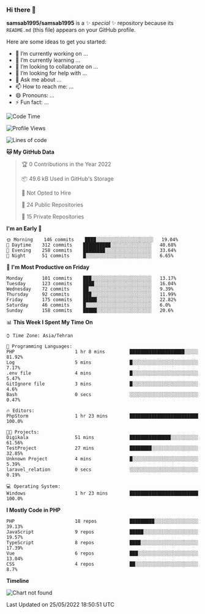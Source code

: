 ### Hi there 👋

**samsab1995/samsab1995** is a ✨ _special_ ✨ repository because its `README.md` (this file) appears on your GitHub profile.

Here are some ideas to get you started:

- 🔭 I’m currently working on ...
- 🌱 I’m currently learning ...
- 👯 I’m looking to collaborate on ...
- 🤔 I’m looking for help with ...
- 💬 Ask me about ...
- 📫 How to reach me: ...
- 😄 Pronouns: ...
- ⚡ Fun fact: ...

<!--START_SECTION:waka-->
![Code Time](http://img.shields.io/badge/Code%20Time-0%20secs-blue)

![Profile Views](http://img.shields.io/badge/Profile%20Views-0-blue)

![Lines of code](https://img.shields.io/badge/From%20Hello%20World%20I%27ve%20Written-874%20Thousand%20lines%20of%20code-blue)

**🐱 My GitHub Data** 

> 🏆 0 Contributions in the Year 2022
 > 
> 📦 49.6 kB Used in GitHub's Storage 
 > 
> 🚫 Not Opted to Hire
 > 
> 📜 24 Public Repositories 
 > 
> 🔑 15 Private Repositories  
 > 
**I'm an Early 🐤** 

```text
🌞 Morning    146 commits    ████░░░░░░░░░░░░░░░░░░░░░   19.04% 
🌆 Daytime    312 commits    ██████████░░░░░░░░░░░░░░░   40.68% 
🌃 Evening    258 commits    ████████░░░░░░░░░░░░░░░░░   33.64% 
🌙 Night      51 commits     █░░░░░░░░░░░░░░░░░░░░░░░░   6.65%

```
📅 **I'm Most Productive on Friday** 

```text
Monday       101 commits    ███░░░░░░░░░░░░░░░░░░░░░░   13.17% 
Tuesday      123 commits    ████░░░░░░░░░░░░░░░░░░░░░   16.04% 
Wednesday    72 commits     ██░░░░░░░░░░░░░░░░░░░░░░░   9.39% 
Thursday     92 commits     ███░░░░░░░░░░░░░░░░░░░░░░   11.99% 
Friday       175 commits    █████░░░░░░░░░░░░░░░░░░░░   22.82% 
Saturday     46 commits     █░░░░░░░░░░░░░░░░░░░░░░░░   6.0% 
Sunday       158 commits    █████░░░░░░░░░░░░░░░░░░░░   20.6%

```


📊 **This Week I Spent My Time On** 

```text
⌚︎ Time Zone: Asia/Tehran

💬 Programming Languages: 
PHP                      1 hr 8 mins         ████████████████████░░░░░   81.92% 
Log                      5 mins              █░░░░░░░░░░░░░░░░░░░░░░░░   7.17% 
.env file                4 mins              █░░░░░░░░░░░░░░░░░░░░░░░░   5.47% 
GitIgnore file           3 mins              █░░░░░░░░░░░░░░░░░░░░░░░░   4.6% 
Bash                     0 secs              ░░░░░░░░░░░░░░░░░░░░░░░░░   0.47%

🔥 Editors: 
PhpStorm                 1 hr 23 mins        █████████████████████████   100.0%

🐱‍💻 Projects: 
Digikala                 51 mins             ███████████████░░░░░░░░░░   61.56% 
TestProject              27 mins             ████████░░░░░░░░░░░░░░░░░   32.85% 
Unknown Project          4 mins              █░░░░░░░░░░░░░░░░░░░░░░░░   5.39% 
laravel_relation         0 secs              ░░░░░░░░░░░░░░░░░░░░░░░░░   0.19%

💻 Operating System: 
Windows                  1 hr 23 mins        █████████████████████████   100.0%

```

**I Mostly Code in PHP** 

```text
PHP                      18 repos            █████████░░░░░░░░░░░░░░░░   39.13% 
JavaScript               9 repos             █████░░░░░░░░░░░░░░░░░░░░   19.57% 
TypeScript               8 repos             ████░░░░░░░░░░░░░░░░░░░░░   17.39% 
Vue                      6 repos             ███░░░░░░░░░░░░░░░░░░░░░░   13.04% 
CSS                      4 repos             ██░░░░░░░░░░░░░░░░░░░░░░░   8.7%

```


**Timeline**

![Chart not found](https://raw.githubusercontent.com/samsab1995/samsab1995/main/charts/bar_graph.png) 


 Last Updated on 25/05/2022 18:50:51 UTC
<!--END_SECTION:waka-->
